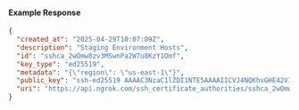 <!-- Code generated for API Clients. DO NOT EDIT. -->

#### Example Response

```json
{
  "created_at": "2025-04-29T10:07:09Z",
  "description": "Staging Environment Hosts",
  "id": "sshca_2wOmw8zv3MSwnPa2W7u8KzY1Omf",
  "key_type": "ed25519",
  "metadata": "{\"region\": \"us-east-1\"}",
  "public_key": "ssh-ed25519 AAAAC3NzaC1lZDI1NTE5AAAAIICVJ4NQKhvGHE42V1LRMcMz7KchzCP8owt4mml2oXRm",
  "uri": "https://api.ngrok.com/ssh_certificate_authorities/sshca_2wOmw8zv3MSwnPa2W7u8KzY1Omf"
}
```

